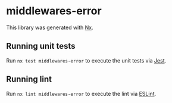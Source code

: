 # middlewares-error

This library was generated with [Nx](https://nx.dev).

## Running unit tests

Run `nx test middlewares-error` to execute the unit tests via [Jest](https://jestjs.io).

## Running lint

Run `nx lint middlewares-error` to execute the lint via [ESLint](https://eslint.org/).
